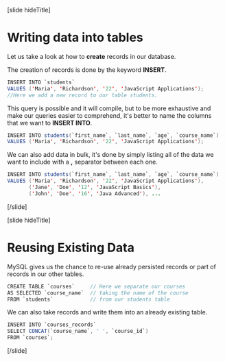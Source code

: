 [slide hideTitle]

# Writing data into tables

Let us take a look at how to **create** records in our database.

The creation of records is done by the keyword **INSERT**.

``` java
INSERT INTO `students`
VALUES ('Maria', 'Richardson', '22', 'JavaScript Applications');
//Here we add a new record to our table students.
```

This query is possible and it will compile, but to be more exhaustive and make our queries easier to comprehend, it's better to name the columns that we want to **INSERT INTO**.

```java
INSERT INTO students(`first_name`, `last_name`, `age`, `course_name`)     // As we specify the column names it will be easier for whoever
VALUES ('Maria', 'Richardson', '22', 'JavaScript Applications');          // reads our query to better undestand what we were trying to do.
```


We can also add data in bulk, it's done by simply listing all of the data we want to include with a **,** separator between each one.

```java
INSERT INTO students(`first_name`, `last_name`, `age`, `course_name`) 
VALUES ('Maria', 'Richardson', '22', 'JavaScript Applications'),
       ('Jane', 'Doe', '12', 'JavaScript Basics'),
       ('John', 'Doe', '16', 'Java Advanced'), ...
```

[/slide]

[slide hideTitle]

# Reusing Existing Data

MySQL gives us the chance to re-use already persisted records or part of records in our other tables.

```java
CREATE TABLE `courses`     // Here we separate our courses
AS SELECTED `course_name`  // taking the name of the course
FROM `students`            // from our students table
```

We can also take records and write them into an already existing table.

```java
INSERT INTO `courses_records`
SELECT CONCAT(`course_name`, ' ', `course_id`)
FROM `courses`;
```


[/slide]
